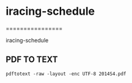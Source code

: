 # iracing-schedule
================

iracing-schedule

## PDF TO TEXT

    pdftotext -raw -layout -enc UTF-8 2014S4.pdf
